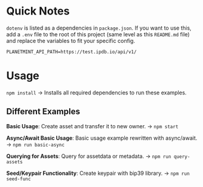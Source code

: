 <!---
Copyright © 2020 Interplanetary Database Association e.V.,
Planetmint and IPDB software contributors.
SPDX-License-Identifier: (AGPL-3.0-or-later AND CC-BY-4.0)
Code is AGPL-3.0-or-later and docs are CC-BY-4.0
--->

# Quick Notes
`dotenv` is listed as a dependencies in `package.json`.
If you want to use this, add a `.env` file to the root of this project (same level as this `README.md` file)
and replace the variables to fit your specific config.

```
PLANETMINT_API_PATH=https://test.ipdb.io/api/v1/
```

# Usage
`npm install` -> Installs all required dependencies to run these examples.

## Different Examples
**Basic Usage**: Create asset and transfer it to new owner. 
-> `npm start`

**Async/Await Basic Usage**: Basic usage example rewritten with async/await.
-> `npm run basic-async`

**Querying for Assets**: Query for assetdata or metadata.
-> `npm run query-assets`

**Seed/Keypair Functionality**: Create keypair with bip39 library.
-> `npm run seed-func`
